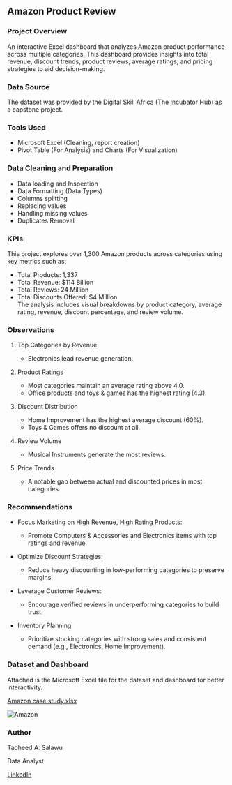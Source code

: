 ## Amazon Product Review

### Project Overview

An interactive Excel dashboard that analyzes Amazon product performance across multiple categories. This dashboard provides insights into total revenue, discount trends, product reviews, average ratings, and pricing strategies to aid decision-making.

### Data Source

The dataset was provided by the Digital Skill Africa (The Incubator Hub) as a capstone project.

### Tools Used

- Microsoft Excel (Cleaning, report creation)
- Pivot Table (For Analysis) and Charts (For Visualization)

### Data Cleaning and Preparation
- Data loading and Inspection
- Data Formatting (Data Types)
- Columns splitting
- Replacing values
- Handling missing values
- Duplicates Removal

### KPIs

This project explores over 1,300 Amazon products across categories using key metrics such as:

- Total Products: 1,337  
- Total Revenue: $114 Billion  
- Total Reviews: 24 Million  
- Total Discounts Offered: $4 Million  
The analysis includes visual breakdowns by product category, average rating, revenue, discount percentage, and review volume.

### Observations

1. Top Categories by Revenue  
   - Electronics lead revenue generation.  

2. Product Ratings  
   - Most categories maintain an average rating above 4.0.  
   - Office products and toys & games has the highest rating (4.3).

3. Discount Distribution
   - Home Improvement has the highest average discount (60%).  
   - Toys & Games offers no discount at all.
     
4. Review Volume
   - Musical Instruments generate the most reviews.

5. Price Trends  
   - A notable gap between actual and discounted prices in most categories.

### Recommendations

- Focus Marketing on High Revenue, High Rating Products:  
  - Promote Computers & Accessories and Electronics items with top ratings and revenue.

- Optimize Discount Strategies:  
  - Reduce heavy discounting in low-performing categories to preserve margins.

- Leverage Customer Reviews:  
  - Encourage verified reviews in underperforming categories to build trust.

- Inventory Planning:  
  - Prioritize stocking categories with strong sales and consistent demand (e.g., Electronics, Home Improvement).

### Dataset and Dashboard

Attached is the Microsoft Excel file for the dataset and dashboard for better interactivity.



[Amazon case study.xlsx](https://github.com/user-attachments/files/21068363/Amazon.case.study.xlsx)

![Amazon](https://github.com/user-attachments/assets/d5c9b434-b890-49d1-89bf-acbedc9b783e)


### Author
Taoheed A. Salawu

Data Analyst

[LinkedIn](www.linkedin.com/in/taoheed-a-salawu-b2ab42187)


